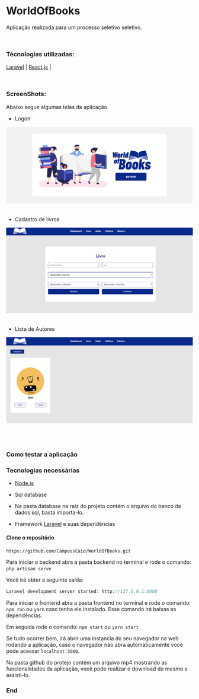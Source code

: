 # WorldOfBooks
Aplicação realizada para um processo seletivo seletivo.

<br>

### Técnologias utilizadas:
[Laravel](https://laravel.com/) |
[React.js](https://pt-br.reactjs.org/) |


<br>

### ScreenShots:
Abaixo segue algumas telas da aplicação.

- Logon

![](https://github.com/CampossCaio/WorldOfBooks/blob/master/github/logon.png) ![]() 

- Cadastro de livros

![](https://github.com/CampossCaio/WorldOfBooks/blob/master/github/cadastro.png) ![]() 

- Lista de Autores

![](https://github.com/CampossCaio/WorldOfBooks/blob/master/github/Autores.png) ![]() 

<br>

### Como testar a aplicação
### Tecnologias necessárias
- [Node.js](https://nodejs.org/en/) 
- Sql database

- Na pasta database na raíz do projeto contém o arquivo do banco de dados sql, basta importa-lo.
- Framework [Laravel](https://laravel.com/)  e suas dependências
#### Clone o repositório
`https://github.com/CampossCaio/WorldOfBooks.git`

Para iniciar o backend abra a pasta backend no terminal e rode o comando: `php artisan serve` 

Você irá obter a seguinte saída:
```javascript
Laravel development server started: http://127.0.0.1:8000
```

Para iniciar o frontend abra a pasta frontend no terminal e rode o comando: `npm run` ou `yarn` caso tenha ele instalado. Esse comando irá baixas as dependências.

Em seguida rode o comando: `npm start` ou `yarn start`

Se tudo ocorrer bem, irá abrir uma instancia do seu navegador na web rodando a aplicação, caso o navegador não abra automaticamente você pode acessar `localhost:3000`.

Na pasta github do protejo contém um arquivo mp4 mostrando as funcionalidades da aplicação, você pode realizar o download do mesmo e assisti-lo.


### End
